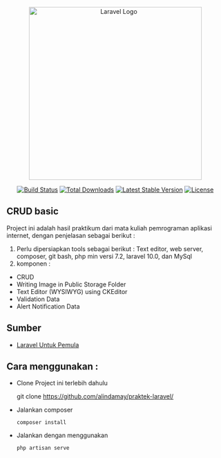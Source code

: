 <p align="center"><a href="https://laravel.com" target="_blank"><img src="https://raw.githubusercontent.com/laravel/art/master/logo-lockup/5%20SVG/2%20CMYK/1%20Full%20Color/laravel-logolockup-cmyk-red.svg" width="400" alt="Laravel Logo"></a></p>

<p align="center">
<a href="https://github.com/laravel/framework/actions"><img src="https://github.com/laravel/framework/workflows/tests/badge.svg" alt="Build Status"></a>
<a href="https://packagist.org/packages/laravel/framework"><img src="https://img.shields.io/packagist/dt/laravel/framework" alt="Total Downloads"></a>
<a href="https://packagist.org/packages/laravel/framework"><img src="https://img.shields.io/packagist/v/laravel/framework" alt="Latest Stable Version"></a>
<a href="https://packagist.org/packages/laravel/framework"><img src="https://img.shields.io/packagist/l/laravel/framework" alt="License"></a>
</p>

## CRUD basic

Project ini adalah hasil praktikum dari mata kuliah pemrograman aplikasi internet, dengan penjelasan sebagai berikut : 
1. Perlu dipersiapkan tools sebagai berikut : Text editor, web server, composer, git bash, php min versi 7.2, laravel 10.0, dan MySql
2. komponen : 
- CRUD
- Writing Image in Public Storage Folder
- Text Editor (WYSIWYG) using CKEditor
- Validation Data
- Alert Notification Data

## Sumber

- [Laravel Untuk Pemula](https://santrikoding.com/account/my-courses/laravel-untuk-pemula)


## Cara menggunakan : 

- Clone Project ini terlebih dahulu
  
  git clone https://github.com/alindamay/praktek-laravel/

- Jalankan composer
  
      composer install
  
- Jalankan dengan menggunakan
  
      php artisan serve

